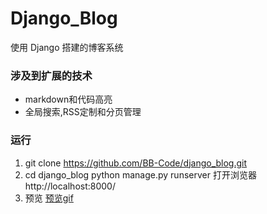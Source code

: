 # Django_Blog
使用 Django 搭建的博客系统

### 涉及到扩展的技术
- markdown和代码高亮
- 全局搜索,RSS定制和分页管理

### 运行
1. git clone https://github.com/BB-Code/django_blog.git
2. cd django_blog 
   python manage.py runserver
   打开浏览器 http://localhost:8000/
3. 预览
[预览gif](http://oz3a870bn.bkt.clouddn.com/gifblog.gif)
